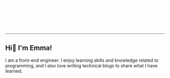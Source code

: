 ![my_introduction](./my_introduction.gif)

## Hi👋 I'm Emma!
I am a front-end engineer. I enjoy learning skills and knowledge related to programming, and I also love writing technical blogs to share what I have learned.

<!--
**Huiwen-Huang/Huiwen-Huang** is a ✨ _special_ ✨ repository because its `README.md` (this file) appears on your GitHub profile.

Here are some ideas to get you started:

- 🔭 I’m currently working on ...
- 🌱 I’m currently learning ...
- 👯 I’m looking to collaborate on ...
- 🤔 I’m looking for help with ...
- 💬 Ask me about ...
- 📫 How to reach me: ...
- 😄 Pronouns: ...
- ⚡ Fun fact: ...
-->
